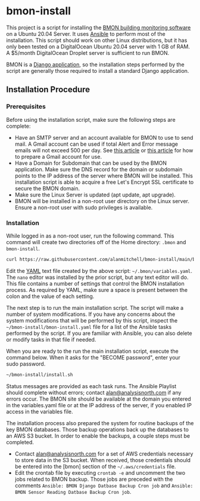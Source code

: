 # bmon-install

This project is a script for installing the [BMON building monitoring software](https://github.com/alanmitchell/bmon)
on a Ubuntu 20.04 Server.  It uses [Ansible](https://www.ansible.com/) to perform most of the installation.  This script
should work on other Linux distributions, but it has only been tested on a DigitalOcean
Ubuntu 20.04 server with 1 GB of RAM.  A $5/month DigitalOcean Droplet server is sufficient to run
BMON.

BMON is a [Django application](https://www.djangoproject.com/), so the installation steps performed by the script are
generally those required to install a standard Django application.

## Installation Procedure

### Prerequisites

Before using the installation script, make sure the following steps are complete:

* Have an SMTP server and an account available for BMON to use to send mail. A Gmail
  account can be used if total Alert and Error message emails will not exceed 500 per
  day.  See [this article](https://dev.to/abderrahmanemustapha/how-to-send-email-with-django-and-gmail-in-production-the-right-way-24ab) or
  [this article](https://medium.com/@_christopher/how-to-send-emails-with-python-django-through-google-smtp-server-for-free-22ea6ea0fb8e) 
  for how to prepare a Gmail account for use.
* Have a Domain for Subdomain that can be used by the BMON application. Make sure the DNS
  record for the domain or subdomain points to the IP address of the server where BMON
  will be installed. This installation script is able to acquire a free Let's Encrypt
  SSL certificate to secure the BMON domain.
* Make sure the Linux Server is updated (apt update, apt upgrade).
* BMON will be installed in a non-root user directory on the Linux server.  Ensure a non-root user 
  with sudo privileges is available.

### Installation

While logged in as a non-root user, run the following command.  This command will create
two directories off of the Home directory: `.bmon` and `bmon-install`.

```sh
curl https://raw.githubusercontent.com/alanmitchell/bmon-install/main/bootstrap.sh | bash
```

Edit the [YAML](https://yaml.org/) text file created by the above script: `~/.bmon/variables.yaml`.  The `nano` editor was installed by the prior script, but any text
editor will do.
This file contains a number of settings that control the BMON installation process.  As required
by YAML, make sure a space is present between the colon and the value of each setting.

The next step is to run the main installation script. The script will make a number of system
modifications.  If you have any concerns about the system modifications that will be performed
by this script, inspect the `~/bmon-install/bmon-install.yaml` file for a list of the Ansible tasks
performed by the script.  If you are familiar with Ansible, you can also delete or modify
tasks in that file if needed.

When you are ready to the run the main installation script, execute the command below.
When it asks for the "BECOME password", enter your sudo password.  

```sh
~/bmon-install/install.sh
```

Status messages are provided as each task runs.  The Ansible Playlist
should complete without errors; contact alan@analysisnorth.com if any errors occur.
The BMON site should be available at the domain you entered in the variables.yaml file
or at the IP address of the server, if you enabled IP access in the variables file.

The installation process also prepared the system for routine backups of the key
BMON databases.  Those backup operations back up the databases to an AWS S3 bucket.
In order to enable the backups, a couple steps must be completed.

* Contact alan@analysisnorth.com for a set of AWS credentials necessary to store data
  in the S3 bucket.  When received, those credentials should be entered into the
  [bmon] section of the `~/.aws/credentials` file.
* Edit the crontab file by executing `crontab -e` and uncomment the two jobs related
  to BMON backup.  Those jobs are preceded with the comments
  `Ansible: BMON Django Datbase Backup Cron job` and `Ansible: BMON Sensor Reading Datbase Backup Cron job`.
